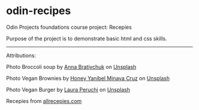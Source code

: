 # odin-recipes

Odin Projects foundations course project: Recepies

Purpose of the project is to demonstrate basic html and css skills.

---
Attributions:

Photo Broccoli soup by <a href="https://unsplash.com/@skysay?utm_content=creditCopyText&utm_medium=referral&utm_source=unsplash">Anna Bratiychuk</a> on <a href="https://unsplash.com/photos/green-soup-in-white-ceramic-bowl-kg--Z0hpIwU?utm_content=creditCopyText&utm_medium=referral&utm_source=unsplash">Unsplash</a>

Photo Vegan Brownies by <a href="https://unsplash.com/@honeyyanibel?utm_content=creditCopyText&utm_medium=referral&utm_source=unsplash">Honey Yanibel Minaya Cruz</a> on <a href="https://unsplash.com/photos/baked-pastry-ZebXs1on5gE?utm_content=creditCopyText&utm_medium=referral&utm_source=unsplash">Unsplash</a>

Photo Vegan Burger by <a href="https://unsplash.com/@lauraperuchi?utm_content=creditCopyText&utm_medium=referral&utm_source=unsplash">Laura Peruchi</a> on <a href="https://unsplash.com/photos/burger-on-white-ceramic-plate-sJM5DyAs1R4?utm_content=creditCopyText&utm_medium=referral&utm_source=unsplash">Unsplash</a>          

Recepies from <a href="https://www.allrecepies.com">allrecepies.com</a>
